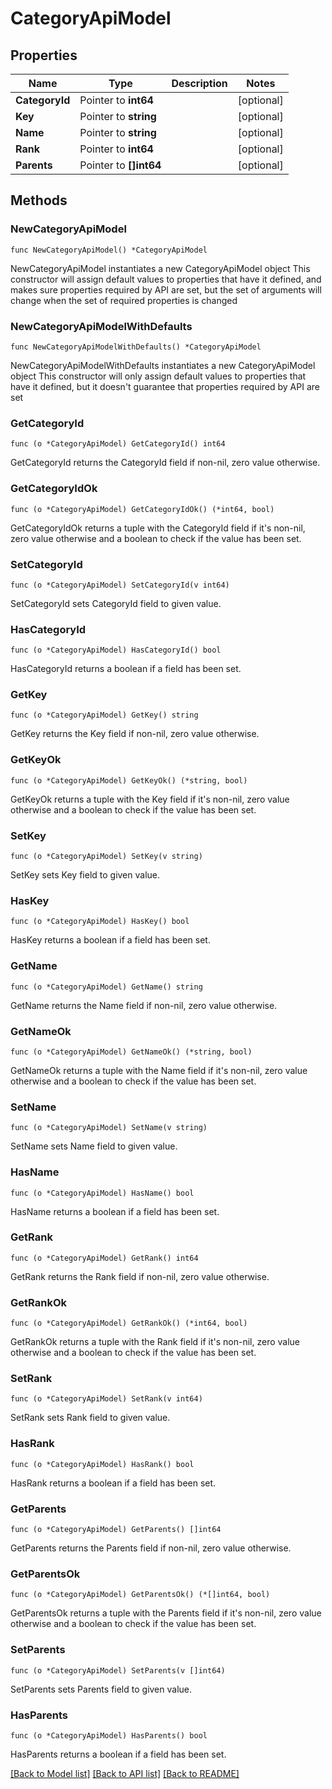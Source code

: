 # CategoryApiModel

## Properties

Name | Type | Description | Notes
------------ | ------------- | ------------- | -------------
**CategoryId** | Pointer to **int64** |  | [optional] 
**Key** | Pointer to **string** |  | [optional] 
**Name** | Pointer to **string** |  | [optional] 
**Rank** | Pointer to **int64** |  | [optional] 
**Parents** | Pointer to **[]int64** |  | [optional] 

## Methods

### NewCategoryApiModel

`func NewCategoryApiModel() *CategoryApiModel`

NewCategoryApiModel instantiates a new CategoryApiModel object
This constructor will assign default values to properties that have it defined,
and makes sure properties required by API are set, but the set of arguments
will change when the set of required properties is changed

### NewCategoryApiModelWithDefaults

`func NewCategoryApiModelWithDefaults() *CategoryApiModel`

NewCategoryApiModelWithDefaults instantiates a new CategoryApiModel object
This constructor will only assign default values to properties that have it defined,
but it doesn't guarantee that properties required by API are set

### GetCategoryId

`func (o *CategoryApiModel) GetCategoryId() int64`

GetCategoryId returns the CategoryId field if non-nil, zero value otherwise.

### GetCategoryIdOk

`func (o *CategoryApiModel) GetCategoryIdOk() (*int64, bool)`

GetCategoryIdOk returns a tuple with the CategoryId field if it's non-nil, zero value otherwise
and a boolean to check if the value has been set.

### SetCategoryId

`func (o *CategoryApiModel) SetCategoryId(v int64)`

SetCategoryId sets CategoryId field to given value.

### HasCategoryId

`func (o *CategoryApiModel) HasCategoryId() bool`

HasCategoryId returns a boolean if a field has been set.

### GetKey

`func (o *CategoryApiModel) GetKey() string`

GetKey returns the Key field if non-nil, zero value otherwise.

### GetKeyOk

`func (o *CategoryApiModel) GetKeyOk() (*string, bool)`

GetKeyOk returns a tuple with the Key field if it's non-nil, zero value otherwise
and a boolean to check if the value has been set.

### SetKey

`func (o *CategoryApiModel) SetKey(v string)`

SetKey sets Key field to given value.

### HasKey

`func (o *CategoryApiModel) HasKey() bool`

HasKey returns a boolean if a field has been set.

### GetName

`func (o *CategoryApiModel) GetName() string`

GetName returns the Name field if non-nil, zero value otherwise.

### GetNameOk

`func (o *CategoryApiModel) GetNameOk() (*string, bool)`

GetNameOk returns a tuple with the Name field if it's non-nil, zero value otherwise
and a boolean to check if the value has been set.

### SetName

`func (o *CategoryApiModel) SetName(v string)`

SetName sets Name field to given value.

### HasName

`func (o *CategoryApiModel) HasName() bool`

HasName returns a boolean if a field has been set.

### GetRank

`func (o *CategoryApiModel) GetRank() int64`

GetRank returns the Rank field if non-nil, zero value otherwise.

### GetRankOk

`func (o *CategoryApiModel) GetRankOk() (*int64, bool)`

GetRankOk returns a tuple with the Rank field if it's non-nil, zero value otherwise
and a boolean to check if the value has been set.

### SetRank

`func (o *CategoryApiModel) SetRank(v int64)`

SetRank sets Rank field to given value.

### HasRank

`func (o *CategoryApiModel) HasRank() bool`

HasRank returns a boolean if a field has been set.

### GetParents

`func (o *CategoryApiModel) GetParents() []int64`

GetParents returns the Parents field if non-nil, zero value otherwise.

### GetParentsOk

`func (o *CategoryApiModel) GetParentsOk() (*[]int64, bool)`

GetParentsOk returns a tuple with the Parents field if it's non-nil, zero value otherwise
and a boolean to check if the value has been set.

### SetParents

`func (o *CategoryApiModel) SetParents(v []int64)`

SetParents sets Parents field to given value.

### HasParents

`func (o *CategoryApiModel) HasParents() bool`

HasParents returns a boolean if a field has been set.


[[Back to Model list]](../README.md#documentation-for-models) [[Back to API list]](../README.md#documentation-for-api-endpoints) [[Back to README]](../README.md)


